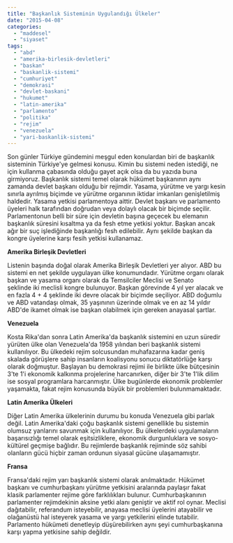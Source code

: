 ```yaml
---
title: "Başkanlık Sisteminin Uygulandığı Ülkeler"
date: "2015-04-08"
categories: 
  - "maddesel"
  - "siyaset"
tags: 
  - "abd"
  - "amerika-birlesik-devletleri"
  - "baskan"
  - "baskanlik-sistemi"
  - "cumhuriyet"
  - "demokrasi"
  - "devlet-baskani"
  - "hukumet"
  - "latin-amerika"
  - "parlamento"
  - "politika"
  - "rejim"
  - "venezuela"
  - "yari-baskanlik-sistemi"
---
```


Son günler Türkiye gündemini meşgul eden konulardan biri de başkanlık sisteminin Türkiye'ye gelmesi konusu. Kimin bu sistemi neden istediği, ne için kullanma çabasında olduğu gayet açık olsa da bu yazıda buna girmiyoruz. Başkanlık sistemi temel olarak hükümet başkanının aynı zamanda devlet başkanı olduğu bir rejimdir. Yasama, yürütme ve yargı kesin sınırla ayrılmış biçimde ve yürütme organının iktidar imkanları genişletilmiş haldedir. Yasama yetkisi parlamentoya aittir. Devlet başkanı ve parlamento üyeleri halk tarafından doğrudan veya dolaylı olacak bir biçimde seçilir. Parlamentonun belli bir süre için devletin başına geçecek bu elemanın başkanlık süresini kısaltma ya da fesh etme yetkisi yoktur. Başkan ancak ağır bir suç işlediğinde başkanlığı fesh edilebilir. Aynı şekilde başkan da kongre üyelerine karşı fesih yetkisi kullanamaz.

**Amerika Birleşik Devletleri**

Listenin başında doğal olarak Amerika Birleşik Devletleri yer alıyor. ABD bu sistemi en net şekilde uygulayan ülke konumundadır. Yürütme organı olarak başkan ve yasama organı olarak da Temsilciler Meclisi ve Senato şeklinde iki meclisli kongre bulunuyor. Başkan görevinde 4 yıl yer alacak ve en fazla 4 + 4 şeklinde iki devre olacak bir biçimde seçiliyor. ABD doğumlu ve ABD vatandaşı olmak, 35 yaşınının üzerinde olmak ve en az 14 yıldır ABD'de ikamet olmak ise başkan olabilmek için gereken anayasal şartlar.

**Venezuela**

Kosta Rika'dan sonra Latin Amerika'da başkanlık sistemini en uzun süredir yürüten ülke olan Venezuela'da 1958 yılından beri başkanlık sistemi kullanılıyor. Bu ülkedeki rejim solcusundan muhafazarına kadar geniş skalada görüşlere sahip insanların koalisyonu sonucu diktatörlüğe karşı olarak doğmuştur. Başlayan bu demokrasi rejimi ile birlikte ülke bütçesinin 3'te 1'i ekonomik kalkınma projelerine harcanırken, diğer bir 3'te 1'lik dilim ise sosyal programlara harcanmıştır. Ülke bugünlerde ekonomik problemler yaşamakta, fakat rejim konusunda büyük bir problemleri bulunmamaktadır.

**Latin Amerika Ülkeleri**

Diğer Latin Amerika ülkelerinin durumu bu konuda Venezuela gibi parlak değil. Latin Amerika'daki çoğu başkanlık sistemi genellikle bu sistemin olumsuz yanlarını savunmak için kullanılıyor. Bu ülkelerdeki uygulamaların başarısızlığı temel olarak eşitsizliklere, ekonomik durgunluklara ve sosyo-kültürel geçmişe bağlıdır. Bu rejimlerde başkanlık rejiminde söz sahibi olanların gücü hiçbir zaman ordunun siyasal gücüne ulaşamamıştır.

**Fransa**

Fransa'daki rejim yarı başkanlık sistemi olarak anılmaktadır. Hükümet başkanı ve cumhurbaşkanı yürütme yetkisini aralarında paylaşır fakat klasik parlamenter rejime göre farklılıkları bulunur. Cumhurbaşkanının parlamenter rejimdekinin aksine yetki alanı geniştir ve aktif rol oynar. Meclisi dağıtabilir, referandum isteyebilir, anayasa meclisi üyelerini atayabilir ve olağanüstü hal isteyerek yasama ve yargı yetkilerini elinde tutabilir. Parlamento hükümeti denetleyip düşürebilirken aynı şeyi cumhurbaşkanına karşı yapma yetkisine sahip değildir.
